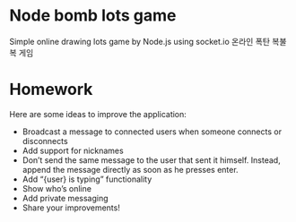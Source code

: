 # Node bomb lots game

Simple online drawing lots game by Node.js using socket.io
온라인 폭탄 복불복 게임

# Homework
  Here are some ideas to improve the application:
  
- Broadcast a message to connected users when someone connects or disconnects
- Add support for nicknames
- Don’t send the same message to the user that sent it himself. Instead, append the message directly as soon as he presses enter.
- Add “{user} is typing” functionality
- Show who’s online
- Add private messaging
- Share your improvements!